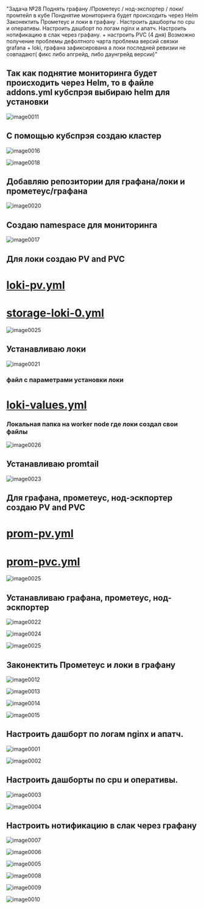 "Задача №28  Поднять графану /Прометеус / нод-экспортер / локи/промтейл в кубе Понднятие мониторинга будет происходить через Helm 
Законектить Прометеус и локи в графану . Настроить дашборты по cpu и оперативы. Настроить дашборт по логам nginx и апатч. Настроить нотификацию 
в слак через графану. + настроить PVC (4 дня)
Возможно получение проблемы дефолтного чарта проблема версий связки grafana + loki, графана зафиксирована а локи последней ревизии не совпадают( фикс либо апгрейд, либо даунгрейд версии)" 

## Так как поднятие мониторинга будет происходить через Helm, то в  файле addons.yml кубспрэя выбираю helm для установки 

![image0011](image0011.png)

## С помощью кубспрэя  создаю кластер

![image0016](image0016.png)

![image0018](image0018.png)

## Добавляю репозитории для графана/локи и прометеус/графана

![image0020](image0020.png)

## Создаю namespace для мониторинга

![image0017](image0017.png)

## Для локи создаю PV and PVC

# [loki-pv.yml](loki-pv.yml)

# [storage-loki-0.yml](storage-loki-0.yml)

![image0025](image0025.png)

## Устанавливаю локи

![image0021](image0021.png)

### файл с параметрами установки локи

# [loki-values.yml](loki-values.yml)

### Локальная папка на worker node где локи создал свои файлы

![image0026](image0026.png)


## Устанавливаю promtail 

![image0023](image0023.png)

## Для графана, прометеус, нод-эскпортер  создаю PV and PVC

# [prom-pv.yml](prom-pv.yml)

# [prom-pvc.yml](prom-pvc.yml)

![image0025](image0025.png)

## Устанавливаю графана, прометеус, нод-эскпортер 

![image0022](image0022.png)

![image0024](image0024.png)

![image0025](image0025.png)

## Законектить Прометеус и локи в графану 

![image0012](image0012.png)

![image0013](image0013.png)

![image0014](image0014.png)

![image0015](image0015.png)

## Настроить дашборт по логам nginx и апатч.

![image0001](image0001.png)

![image0002](image0002.png)

## Настроить дашборты по cpu и оперативы.

![image0003](image0003.png)

![image0004](image0004.png)

## Настроить нотификацию в слак через графану

![image0007](image0007.png)

![image0006](image0006.png)

![image0005](image0005.png)

![image0008](image0008.png)

![image0009](image0009.png)

![image0010](image0010.png)